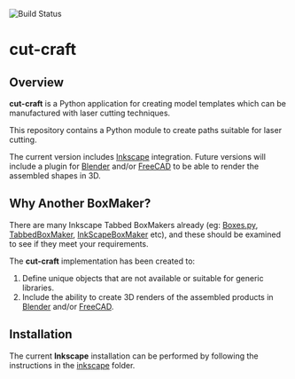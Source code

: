 ![Build Status](https://github.com/m-matthews/cut-craft/actions/workflows/push-pytest/badge.svg)

# cut-craft


## Overview

**cut-craft** is a Python application for creating model templates which can be manufactured with laser cutting techniques.

This repository contains a Python module to create paths suitable for laser cutting.

The current version includes [Inkscape](https://inkscape.org) integration.  Future versions will include a plugin for [Blender](https://www.blender.org) and/or [FreeCAD](https://www.freecadweb.org/) to be able to render the assembled shapes in 3D.


## Why Another BoxMaker?

There are many Inkscape Tabbed BoxMakers already (eg: [Boxes.py](https://github.com/florianfesti/boxes), [TabbedBoxMaker](https://github.com/paulh-rnd/TabbedBoxMaker), [InkScapeBoxMaker](https://github.com/Wallenstein61/InkScapeBoxMaker) etc), and these should be examined to see if they meet your requirements.

The **cut-craft** implementation has been created to:

1) Define unique objects that are not available or suitable for generic libraries.
2) Include the ability to create 3D renders of the assembled products in [Blender](https://www.blender.org) and/or [FreeCAD](https://www.freecadweb.org/).


## Installation

The current **Inkscape** installation can be performed by following the instructions in the [inkscape](inkscape/README.md) folder.

